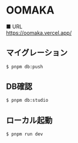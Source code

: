 # OOMAKA

■ URL<br/>
https://oomaka.vercel.app/

## マイグレーション

```bash
$ pnpm db:push
```

## DB確認

```bash
$ pnpm db:studio
```

## ローカル起動

```bash
$ pnpm run dev
```
